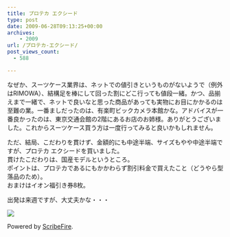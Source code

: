 ```yaml
---
title: プロテカ エクシード
type: post
date: 2009-06-28T09:13:25+00:00
archives:
    - 2009
url: /プロテカ-エクシード/
post_views_count:
  - 588

---
```

なぜか、スーツケース業界は、ネットでの値引きというものがないようで（例外はRIMOWA）、結構足を棒にして回った割にどこ行っても値段一緒。かつ、品揃えまで一緒で、ネットで良いなと思った商品があっても実物にお目にかかるのは至難の業。一番ましだったのは、有楽町ビックカメラ本館かな。アドバイスが一番良かったのは、東京交通会館の2階にあるお店のお姉様。ありがとうございました。これからスーツケース買う方は一度行ってみると良いかもしれません。

ただ、結局、こだわりを貫けず、金額的にも中途半端、サイズもやや中途半端ですが、プロテカ エクシードを買いました。  
貫けたこだわりは、国産モデルというところ。  
ポイントは、プロテカであるにもかかわらず割引料金で買えたこと（どうやら型落品のため）。  
おまけはイオン福引き券8枚。

出発は来週ですが、大丈夫かな・・・

<a href="http://hb.afl.rakuten.co.jp/hsc/0a4cc20e.fc236086.0a4cc21c.91af37ea/" target="_blank"><img src="http://hbb.afl.rakuten.co.jp/hsb/0a4cc20e.fc236086.0a4cc21c.91af37ea/" border="0" /></a>

<p class="scribefire-powered">
  Powered by <a href="http://www.scribefire.com/">ScribeFire</a>.
</p>